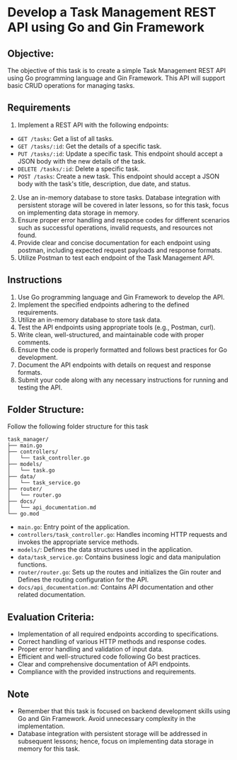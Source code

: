 # Develop a Task Management REST API using Go and Gin Framework

## Objective:
The objective of this task is to create a simple Task Management REST API using Go programming language and Gin Framework. This API will support basic CRUD operations for managing tasks.

## Requirements
1. Implement a REST API with the following endpoints:
- `GET /tasks`: Get a list of all tasks.
- `GET /tasks/:id`: Get the details of a specific task.
- `PUT /tasks/:id`: Update a specific task. This endpoint should accept a JSON body with the new details of the task.
- `DELETE /tasks/:id`: Delete a specific task.
- `POST /tasks`: Create a new task. This endpoint should accept a JSON body with the task's title, description, due date, and status.
2. Use an in-memory database to store tasks. Database integration with persistent storage will be covered in later lessons, so for this task, focus on implementing data storage in memory.
3. Ensure proper error handling and response codes for different scenarios such as successful operations, invalid requests, and resources not found.
4. Provide clear and concise documentation for each endpoint using postman, including expected request payloads and response formats.
5. Utilize Postman to test each endpoint of the Task Management API.

## Instructions
1. Use Go programming language and Gin Framework to develop the API.
2. Implement the specified endpoints adhering to the defined requirements.
3. Utilize an in-memory database to store task data.
4. Test the API endpoints using appropriate tools (e.g., Postman, curl).
5. Write clean, well-structured, and maintainable code with proper comments.
6. Ensure the code is properly formatted and follows best practices for Go development.
7. Document the API endpoints with details on request and response formats.
8. Submit your code along with any necessary instructions for running and testing the API.

## Folder Structure:
Follow the following folder structure for this task

```
task_manager/
├── main.go
├── controllers/
│   └── task_controller.go
├── models/
│   └── task.go
├── data/
│   └── task_service.go
├── router/
│   └── router.go
├── docs/
│   └── api_documentation.md
└── go.mod
```

- `main.go`: Entry point of the application.
- `controllers/task_controller.go`: Handles incoming HTTP requests and invokes the appropriate service methods.
- `models/`: Defines the data structures used in the application.
- `data/task_service.go`: Contains business logic and data manipulation functions.
- `router/router.go`: Sets up the routes and initializes the Gin router and Defines the routing configuration for the API.
- `docs/api_documentation.md`: Contains API documentation and other related documentation.

## Evaluation Criteria:

- Implementation of all required endpoints according to specifications.
- Correct handling of various HTTP methods and response codes.
- Proper error handling and validation of input data.
- Efficient and well-structured code following Go best practices.
- Clear and comprehensive documentation of API endpoints.
- Compliance with the provided instructions and requirements.

## Note
- Remember that this task is focused on backend development skills using Go and Gin Framework. Avoid unnecessary complexity in the implementation.
- Database integration with persistent storage will be addressed in subsequent lessons; hence, focus on implementing data storage in memory for this task.
